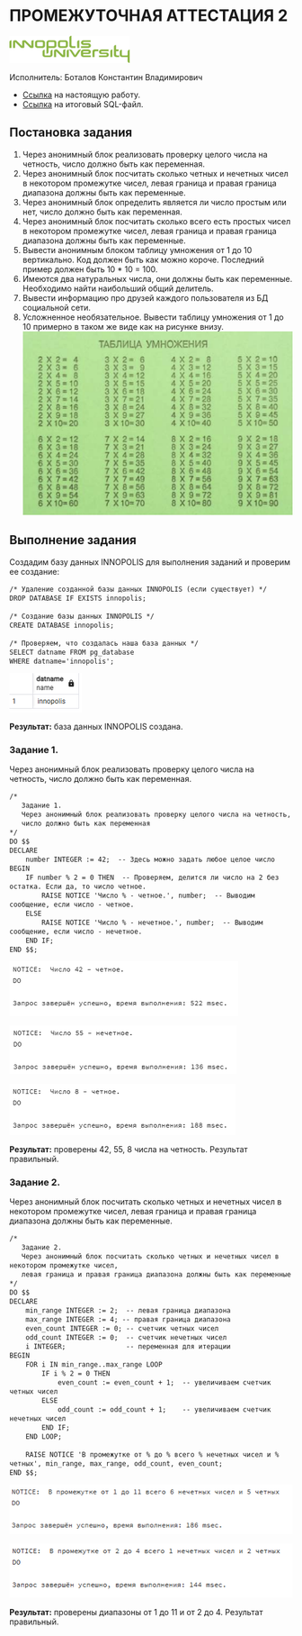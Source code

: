 # ПРОМЕЖУТОЧНАЯ АТТЕСТАЦИЯ 2

<img src="../extra/img/innopolis-logo.svg" height="48px" href="#"/>

Исполнитель: Боталов Константин Владимирович

* [Ссылка](https://github.com/botalov-pro/innopolis-practicum/blob/main/exam/EXAM_02.MD) на настоящую работу.
* [Ссылка](https://github.com/botalov-pro/innopolis-practicum/blob/main/exam/sql/exam_02.sql) на итоговый SQL-файл.

## Постановка задания

1. Через анонимный блок реализовать проверку целого числа на четность, число должно быть как переменная.
2. Через анонимный блок посчитать сколько четных и нечетных чисел в некотором промежутке чисел, левая граница и правая граница диапазона должны быть как переменные.
3. Через анонимный блок определить является ли число простым или нет, число должно быть как переменная.
4. Через анонимный блок посчитать сколько всего есть простых чисел в некотором промежутке чисел, левая граница и правая граница диапазона должны быть как переменные.
5. Вывести анонимным блоком таблицу умножения от 1 до 10 вертикально. Код должен быть как можно короче. Последний пример должен быть 10 * 10 = 100.
6. Имеются два натуральных числа, они должны быть как переменные. Необходимо найти наибольший общий делитель.
7. Вывести информацию про друзей каждого пользователя из БД социальной сети.
8. Усложненное необязательное. Вывести таблицу умножения от 1 до 10 примерно в таком же виде как на рисунке внизу.
![](img/img_15.png)

## Выполнение задания

Создадим базу данных INNOPOLIS для выполнения заданий и проверим ее создание:

```postgresql
/* Удаление созданной базы данных INNOPOLIS (если существует) */
DROP DATABASE IF EXISTS innopolis;

/* Создание базы данных INNOPOLIS */
CREATE DATABASE innopolis;

/* Проверяем, что создалась наша база данных */
SELECT datname FROM pg_database
WHERE datname='innopolis';
```

![](img/img_16.png)

**Результат:** база данных INNOPOLIS создана.

### Задание 1.

Через анонимный блок реализовать проверку целого числа на четность, число должно быть как переменная.

```postgresql
/*
   Задание 1.
   Через анонимный блок реализовать проверку целого числа на четность,
   число должно быть как переменная
*/
DO $$
DECLARE
    number INTEGER := 42;  -- Здесь можно задать любое целое число
BEGIN
    IF number % 2 = 0 THEN  -- Проверяем, делится ли число на 2 без остатка. Если да, то число четное.
        RAISE NOTICE 'Число % - четное.', number;  -- Выводим сообщение, если число - четное.
    ELSE
        RAISE NOTICE 'Число % - нечетное.', number;  -- Выводим сообщение, если число - нечетное.
    END IF;
END $$;
```

![](img/img_17.png)

![](img/img_18.png)

![](img/img_19.png)

**Результат:** проверены 42, 55, 8 числа на четность. Результат правильный.

### Задание 2.

Через анонимный блок посчитать сколько четных и нечетных чисел в некотором промежутке чисел, левая граница и правая граница диапазона должны быть как переменные.

```postgresql
/*
   Задание 2.
   Через анонимный блок посчитать сколько четных и нечетных чисел в некотором промежутке чисел,
   левая граница и правая граница диапазона должны быть как переменные
*/
DO $$
DECLARE
    min_range INTEGER := 2;  -- левая граница диапазона
    max_range INTEGER := 4; -- правая граница диапазона
    even_count INTEGER := 0; -- счетчик четных чисел
    odd_count INTEGER := 0;  -- счетчик нечетных чисел
    i INTEGER;               -- переменная для итерации
BEGIN
    FOR i IN min_range..max_range LOOP
        IF i % 2 = 0 THEN
            even_count := even_count + 1;  -- увеличиваем счетчик четных чисел
        ELSE
            odd_count := odd_count + 1;    -- увеличиваем счетчик нечетных чисел
        END IF;
    END LOOP;

    RAISE NOTICE 'В промежутке от % до % всего % нечетных чисел и % четных', min_range, max_range, odd_count, even_count;
END $$;
```

![](img/img_21.png)

![](img/img_20.png)

**Результат:** проверены диапазоны от 1 до 11 и от 2 до 4. Результат правильный.